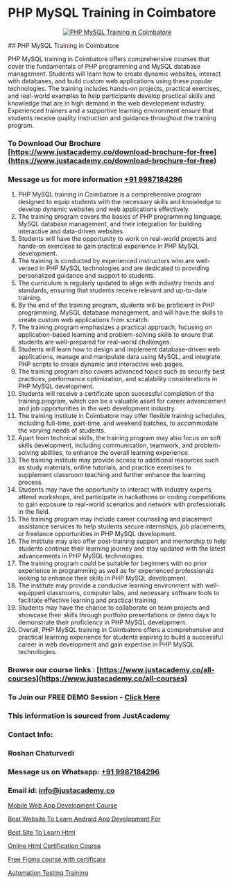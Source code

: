 # PHP MySQL Training in Coimbatore

<p align="center">
  <a href="https://justacademy.co/course-detail/mysql-training">
    <img src="https://justacademy.co/storage2/course_image/1709880865_course_image.webp" alt="PHP MySQL Training in Coimbatore">
  </a>
</p>
## PHP MySQL Training in Coimbatore

PHP MySQL training in Coimbatore offers comprehensive courses that cover the fundamentals of PHP programming and MySQL database management. Students will learn how to create dynamic websites, interact with databases, and build custom web applications using these popular technologies. The training includes hands-on projects, practical exercises, and real-world examples to help participants develop practical skills and knowledge that are in high demand in the web development industry. Experienced trainers and a supportive learning environment ensure that students receive quality instruction and guidance throughout the training program.
### To Download Our Brochure [https://www.justacademy.co/download-brochure-for-free](https://www.justacademy.co/download-brochure-for-free)
### Message us for more information [+91 9987184296](https://api.whatsapp.com/send?phone=919987184296)
1) PHP MySQL training in Coimbatore is a comprehensive program designed to equip students with the necessary skills and knowledge to develop dynamic websites and web applications effectively.
2) The training program covers the basics of PHP programming language, MySQL database management, and their integration for building interactive and data-driven websites.
3) Students will have the opportunity to work on real-world projects and hands-on exercises to gain practical experience in PHP MySQL development.
4) The training is conducted by experienced instructors who are well-versed in PHP MySQL technologies and are dedicated to providing personalized guidance and support to students.
5) The curriculum is regularly updated to align with industry trends and standards, ensuring that students receive relevant and up-to-date training.
6) By the end of the training program, students will be proficient in PHP programming, MySQL database management, and will have the skills to create custom web applications from scratch.
7) The training program emphasizes a practical approach, focusing on application-based learning and problem-solving skills to ensure that students are well-prepared for real-world challenges.
8) Students will learn how to design and implement database-driven web applications, manage and manipulate data using MySQL, and integrate PHP scripts to create dynamic and interactive web pages.
9) The training program also covers advanced topics such as security best practices, performance optimization, and scalability considerations in PHP MySQL development.
10) Students will receive a certificate upon successful completion of the training program, which can be a valuable asset for career advancement and job opportunities in the web development industry.
11) The training institute in Coimbatore may offer flexible training schedules, including full-time, part-time, and weekend batches, to accommodate the varying needs of students.
12) Apart from technical skills, the training program may also focus on soft skills development, including communication, teamwork, and problem-solving abilities, to enhance the overall learning experience.
13) The training institute may provide access to additional resources such as study materials, online tutorials, and practice exercises to supplement classroom teaching and further enhance the learning process.
14) Students may have the opportunity to interact with industry experts, attend workshops, and participate in hackathons or coding competitions to gain exposure to real-world scenarios and network with professionals in the field.
15) The training program may include career counseling and placement assistance services to help students secure internships, job placements, or freelance opportunities in PHP MySQL development.
16) The institute may also offer post-training support and mentorship to help students continue their learning journey and stay updated with the latest advancements in PHP MySQL technologies.
17) The training program could be suitable for beginners with no prior experience in programming as well as for experienced professionals looking to enhance their skills in PHP MySQL development.
18) The institute may provide a conducive learning environment with well-equipped classrooms, computer labs, and necessary software tools to facilitate effective learning and practical training.
19) Students may have the chance to collaborate on team projects and showcase their skills through portfolio presentations or demo days to demonstrate their proficiency in PHP MySQL development.
20) Overall, PHP MySQL training in Coimbatore offers a comprehensive and practical learning experience for students aspiring to build a successful career in web development and gain expertise in PHP MySQL technologies.

### Browse our course links : [https://www.justacademy.co/all-courses](https://www.justacademy.co/all-courses) 
### To Join our FREE DEMO Session - [Click Here](https://www.justacademy.co/register-for-course-demo)


### This information is sourced from JustAcademy
### Contact Info:
### Roshan Chaturvedi
### Message us on Whatsapp: [+91 9987184296](https://api.whatsapp.com/send?phone=919987184296)
### Email id: [info@justacademy.co](mailto:info@justacademy.co)
                
[Mobile Web App Development Course](https://www.linkedin.com/pulse/mobile-web-app-development-course-software-training-mountain-view-ibimc?trackingId=H8NMoyXtLhnXN1o0pa674g%3D%3D&lipi=urn%3Ali%3Apage%3Ad_flagship3_company_admin%3BZLKrYkZlRCaOOfAKGc47ew%3D%3D)

[Best Website To Learn Android App Development For ](https://www.linkedin.com/pulse/best-website-learn-android-app-development-justacademy-pune-nqcbc/)

[Best Site To Learn Html](https://medium.com/@justacademytraining/best-site-to-learn-html-7ae5d4dabee9)

[Online Html Certification Course](https://medium.com/@prempja40/online-html-certification-course-395df031e8d4)

[Free Figma course with certificate](https://justacademyin.github.io/justacademy/free-figma-course-with-certificate)

[Automation Testing Training](https://justacademyin.github.io/justacademy/automation-testing-training)

